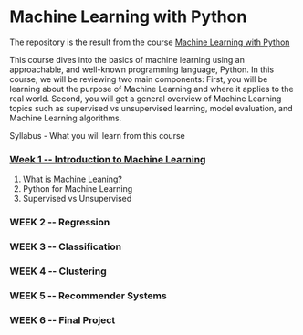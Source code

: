 # Machine Learning with Python  
The repository is the result from the course <a href="https://www.coursera.org/learn/machine-learning-with-python"> Machine Learning with Python  </a>

This course dives into the basics of machine learning using an approachable, and well-known programming language, Python. 
In this course, we will be reviewing two main components:
First, you will be learning about the purpose of Machine Learning and where it applies to the real world. 
Second, you will get a general overview of Machine Learning topics such as supervised vs unsupervised learning,  model evaluation, and Machine Learning algorithms. 

Syllabus - What you will learn from this course
### <a href="https://github.com/mostafanabiehMourad/IBM-AI-Engineering-Professional-Certificate/tree/master/Machine%20Learning%20with%20Python%20Course%201/Introduction%20to%20Machine%20Learning"> Week 1 -- Introduction to Machine Learning  </a>
  1.  <a href="https://github.com/mostafanabiehMourad/IBM-AI-Engineering-Professional-Certificate/blob/master/Machine%20Learning%20with%20Python%20Course%201/Introduction%20to%20Machine%20Learning/1-Introduction%20to%20Machine%20Learning.md">What is Machine Leaning?  </a>
  2. Python for Machine Learning
  3. Supervised vs Unsupervised



### WEEK 2 -- Regression

### WEEK 3 -- Classification

### WEEK 4 -- Clustering

### WEEK 5 -- Recommender Systems

### WEEK 6 -- Final Project



